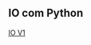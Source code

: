IO com Python
-----------------

[IO V1](https://github.com/robsonoduarte/learn-python/blob/master/python-curso-completo/io/io_v1.py)
